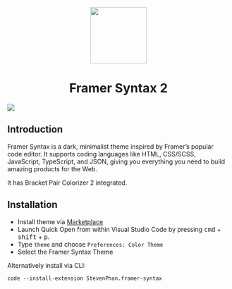 <p align="center">
  <img src="https://raw.githubusercontent.com/ptviet/FramerSyntax-VScodeTheme/master/logo.png" width="128" height="128"/>
</p>
<h1 align="center">Framer Syntax 2</h1>

<img src="https://raw.githubusercontent.com/ptviet/FramerSyntax-VScodeTheme/master/vsc.png" />

## Introduction

Framer Syntax is a dark, minimalist theme inspired by Framer’s popular code editor. It supports coding languages like HTML, CSS/SCSS, JavaScript, TypeScript, and JSON, giving you everything you need to build amazing products for the Web.

It has Bracket Pair Colorizer 2 integrated.

## Installation

- Install theme via [Marketplace](https://marketplace.visualstudio.com/items?itemName=StevenPhan.framer-syntax)
- Launch Quick Open from within Visual Studio Code by pressing <kbd>cmd</kbd> + <kbd>shift</kbd> + <kbd>p</kbd>.
- Type `theme` and choose `Preferences: Color Theme`
- Select the Framer Syntax Theme

Alternatively install via CLI:

```
code --install-extension StevenPhan.framer-syntax
```

